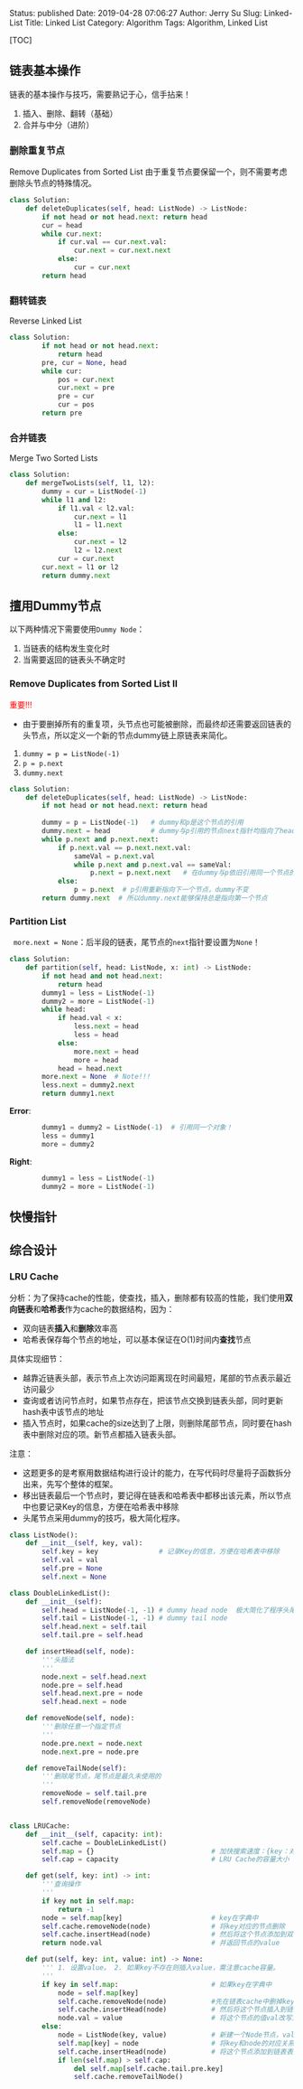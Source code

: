 Status: published
Date: 2019-04-28 07:06:27 
Author: Jerry Su
Slug: Linked-List
Title: Linked List
Category: Algorithm
Tags: Algorithm, Linked List

[TOC]

## 链表基本操作
链表的基本操作与技巧，需要熟记于心，信手拈来！
1. 插入、删除、翻转（基础）
2. 合并与中分（进阶）

### 删除重复节点
Remove Duplicates from Sorted List
由于重复节点要保留一个，则不需要考虑删除头节点的特殊情况。
```python
class Solution:
    def deleteDuplicates(self, head: ListNode) -> ListNode:
        if not head or not head.next: return head
        cur = head
        while cur.next:
            if cur.val == cur.next.val:
                cur.next = cur.next.next
            else:
                cur = cur.next
        return head
```

### 翻转链表
Reverse Linked List
```python
class Solution:
        if not head or not head.next:
            return head
        pre, cur = None, head
        while cur:
            pos = cur.next
            cur.next = pre
            pre = cur
            cur = pos
        return pre
```

### 合并链表
Merge Two Sorted Lists
```python
class Solution:
    def mergeTwoLists(self, l1, l2):
        dummy = cur = ListNode(-1)
        while l1 and l2:
            if l1.val < l2.val:
                cur.next = l1
                l1 = l1.next
            else:
                cur.next = l2
                l2 = l2.next
            cur = cur.next
        cur.next = l1 or l2
        return dummy.next
```

## 擅用Dummy节点
以下两种情况下需要使用`Dummy Node`：
1. 当链表的结构发生变化时
2. 当需要返回的链表头不确定时

### Remove Duplicates from Sorted List II
<font color=red>重要!!!</font>
- 由于要删掉所有的重复项，头节点也可能被删除，而最终却还需要返回链表的头节点，所以定义一个新的节点dummy链上原链表来简化。
1. `dummy = p = ListNode(-1)`
2. `p = p.next`
3. `dummy.next`

```python
class Solution:
    def deleteDuplicates(self, head: ListNode) -> ListNode:
        if not head or not head.next: return head
        
        dummy = p = ListNode(-1)   # dummy和p是这个节点的引用
        dummy.next = head          # dummy与p引用的节点next指针均指向了head节点
        while p.next and p.next.next:
            if p.next.val == p.next.next.val:
                sameVal = p.next.val
                while p.next and p.next.val == sameVal:
                    p.next = p.next.next   # 在dummy与p依旧引用同一个节点的情况下，dummy与p同时修改next指针
            else:
                p = p.next  # p引用重新指向下一个节点，dummy不变
        return dummy.next  # 所以dummy.next能够保持总是指向第一个节点
```

### Partition List
` more.next = None`：后半段的链表，尾节点的`next`指针要设置为`None`！
```python
class Solution:
    def partition(self, head: ListNode, x: int) -> ListNode:
        if not head and not head.next:
            return head
        dummy1 = less = ListNode(-1)
        dummy2 = more = ListNode(-1)
        while head:
            if head.val < x:
                less.next = head
                less = head
            else:
                more.next = head
                more = head
            head = head.next
        more.next = None  # Note!!!
        less.next = dummy2.next
        return dummy1.next
```
**Error**:
```python
        dummy1 = dummy2 = ListNode(-1)  # 引用同一个对象！
        less = dummy1
        more = dummy2
```
**Right**:
```python
        dummy1 = less = ListNode(-1)
        dummy2 = more = ListNode(-1)
```

## 快慢指针

## 综合设计

### LRU Cache
分析：为了保持cache的性能，使查找，插入，删除都有较高的性能，我们使用**双向链表**和**哈希表**作为cache的数据结构，因为：

- 双向链表**插入**和**删除**效率高
- 哈希表保存每个节点的地址，可以基本保证在O(1)时间内**查找**节点

具体实现细节：
- 越靠近链表头部，表示节点上次访问距离现在时间最短，尾部的节点表示最近访问最少
- 查询或者访问节点时，如果节点存在，把该节点交换到链表头部，同时更新hash表中该节点的地址
- 插入节点时，如果cache的size达到了上限，则删除尾部节点，同时要在hash表中删除对应的项。新节点都插入链表头部。

注意：
- 这题更多的是考察用数据结构进行设计的能力，在写代码时尽量将子函数拆分出来，先写个整体的框架。
- 移出链表最后一个节点时，要记得在链表和哈希表中都移出该元素，所以节点中也要记录Key的信息，方便在哈希表中移除   
- 头尾节点采用dummy的技巧，极大简化程序。

```python
class ListNode():
    def __init__(self, key, val):
        self.key = key               # 记录Key的信息，方便在哈希表中移除   
        self.val = val
        self.pre = None
        self.next = None

class DoubleLinkedList():
    def __init__(self):
        self.head = ListNode(-1, -1) # dummy head node  极大简化了程序头尾的处理
        self.tail = ListNode(-1, -1) # dummy tail node
        self.head.next = self.tail
        self.tail.pre = self.head

    def insertHead(self, node):
        '''头插法
        '''
        node.next = self.head.next
        node.pre = self.head
        self.head.next.pre = node
        self.head.next = node

    def removeNode(self, node): 
        '''删除任意一个指定节点
        '''
        node.pre.next = node.next
        node.next.pre = node.pre

    def removeTailNode(self):
        '''删除尾节点，尾节点是最久未使用的
        '''
        removeNode = self.tail.pre
        self.removeNode(removeNode)


class LRUCache:
    def __init__(self, capacity: int):
        self.cache = DoubleLinkedList()
        self.map = {}                             # 加快搜索速度：{key：对应节点的地址}
        self.cap = capacity                       # LRU Cache的容量大小　

    def get(self, key: int) -> int: 
        '''查询操作
        '''
        if key not in self.map: 
            return -1
        node = self.map[key]                      # key在字典中
        self.cache.removeNode(node)               # 将key对应的节点删除
        self.cache.insertHead(node)               # 然后将这个节点添加到双向链表头部
        return node.val                           # 并返回节点的value

    def put(self, key: int, value: int) -> None:  
        ''' 1. 设置value。 2. 如果key不存在则插入value，需注意cache容量。
        '''
        if key in self.map:                       # 如果key在字典中
            node = self.map[key]
            self.cache.removeNode(node)           #先在链表cache中删掉key对应的节点
            self.cache.insertHead(node)           # 然后将这个节点插入到链表的头部
            node.val = value                      # 将这个节点的值val改写为value
        else:
            node = ListNode(key, value)           # 新建一个Node节点，val值为value
            self.map[key] = node                  # 将key和node的对应关系添加到字典中
            self.cache.insertHead(node)           # 将这个节点添加到链表表头
            if len(self.map) > self.cap:
                del self.map[self.cache.tail.pre.key]
                self.cache.removeTailNode()
```